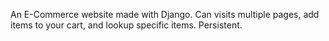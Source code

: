 An E-Commerce website made with Django. Can visits multiple pages, add items to your cart, and lookup specific items. Persistent.

